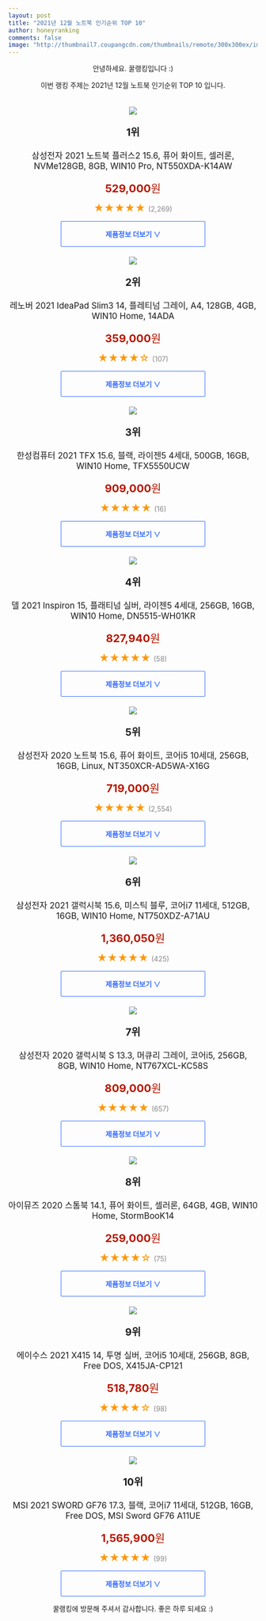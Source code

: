 ```yaml
--- 
layout: post 
title: "2021년 12월 노트북 인기순위 TOP 10" 
author: honeyranking 
comments: false 
image: "http://thumbnail7.coupangcdn.com/thumbnails/remote/300x300ex/image/retail/images/5375430731201828-5447a1be-7cd4-4fa7-a4a4-d960a4c2aac1.jpg" 
--- 
```

<p style="text-align: center;">안녕하세요. 꿀랭킹입니다 :)</p> <p style="text-align: center;">이번 랭킹 주제는 2021년 12월 노트북 인기순위 TOP 10 입니다.</p><center><img src="http://thumbnail7.coupangcdn.com/thumbnails/remote/300x300ex/image/retail/images/5375430731201828-5447a1be-7cd4-4fa7-a4a4-d960a4c2aac1.jpg" style="margin-top:20px" /></center> <p style="text-align: center; font-size: 20px"><b>1위</b></p> <p style="text-align: center; font-size: 17px">삼성전자 2021 노트북 플러스2 15.6, 퓨어 화이트, 셀러론, NVMe128GB, 8GB, WIN10 Pro, NT550XDA-K14AW</p> <p style="text-align: center;"><span style="color: #b61800; font-size: 22px;"><b>529,000</b>원</span></p> <p style="text-align: center;"><span style="color: #ff9600; font-size: 20px;">★★★★★ </span><span style="color: #878787;">(2,269)</span></p> <center><a href="https://link.coupang.com/a/hYF3N"> <div style="font-size: 14px; display: inline-block; padding: 15px 90px; color: #346aff; border-radius: 2px; border: 1px solid #346aff; cursor: pointer;"><b>제품정보 더보기 &or;</b></div> </a></center><center><img src="http://thumbnail6.coupangcdn.com/thumbnails/remote/300x300ex/image/retail/images/2021/06/22/11/0/339e766b-1fb7-4cf1-bbe4-a36c6d3db5ad.jpg" style="margin-top:20px" /></center> <p style="text-align: center; font-size: 20px"><b>2위</b></p> <p style="text-align: center; font-size: 17px">레노버 2021 IdeaPad Slim3 14, 플레티넘 그레이, A4, 128GB, 4GB, WIN10 Home, 14ADA</p> <p style="text-align: center;"><span style="color: #b61800; font-size: 22px;"><b>359,000</b>원</span></p> <p style="text-align: center;"><span style="color: #ff9600; font-size: 20px;">★★★★☆ </span><span style="color: #878787;">(107)</span></p> <center><a href="https://link.coupang.com/a/hYF3O"> <div style="font-size: 14px; display: inline-block; padding: 15px 90px; color: #346aff; border-radius: 2px; border: 1px solid #346aff; cursor: pointer;"><b>제품정보 더보기 &or;</b></div> </a></center><center><img src="http://thumbnail9.coupangcdn.com/thumbnails/remote/300x300ex/image/retail/images/2021/09/06/10/8/55f8463c-1f54-40ff-91e8-8c8e4cdd5f06.jpg" style="margin-top:20px" /></center> <p style="text-align: center; font-size: 20px"><b>3위</b></p> <p style="text-align: center; font-size: 17px">한성컴퓨터 2021 TFX 15.6, 블랙, 라이젠5 4세대, 500GB, 16GB, WIN10 Home, TFX5550UCW</p> <p style="text-align: center;"><span style="color: #b61800; font-size: 22px;"><b>909,000</b>원</span></p> <p style="text-align: center;"><span style="color: #ff9600; font-size: 20px;">★★★★★ </span><span style="color: #878787;">(16)</span></p> <center><a href="https://link.coupang.com/a/hYF3P"> <div style="font-size: 14px; display: inline-block; padding: 15px 90px; color: #346aff; border-radius: 2px; border: 1px solid #346aff; cursor: pointer;"><b>제품정보 더보기 &or;</b></div> </a></center><center><img src="http://thumbnail6.coupangcdn.com/thumbnails/remote/300x300ex/image/retail/images/2021/05/31/18/5/08b209af-e032-4e77-9e45-0576fd0c4a6c.jpg" style="margin-top:20px" /></center> <p style="text-align: center; font-size: 20px"><b>4위</b></p> <p style="text-align: center; font-size: 17px">델 2021 Inspiron 15, 플래티넘 실버, 라이젠5 4세대, 256GB, 16GB, WIN10 Home, DN5515-WH01KR</p> <p style="text-align: center;"><span style="color: #b61800; font-size: 22px;"><b>827,940</b>원</span></p> <p style="text-align: center;"><span style="color: #ff9600; font-size: 20px;">★★★★★ </span><span style="color: #878787;">(58)</span></p> <center><a href="https://link.coupang.com/a/hYF3Q"> <div style="font-size: 14px; display: inline-block; padding: 15px 90px; color: #346aff; border-radius: 2px; border: 1px solid #346aff; cursor: pointer;"><b>제품정보 더보기 &or;</b></div> </a></center><center><img src="http://thumbnail10.coupangcdn.com/thumbnails/remote/300x300ex/image/retail/images/2020/07/31/11/1/51ca5713-97db-4045-a955-a2d634ec3001.jpg" style="margin-top:20px" /></center> <p style="text-align: center; font-size: 20px"><b>5위</b></p> <p style="text-align: center; font-size: 17px">삼성전자 2020 노트북 15.6, 퓨어 화이트, 코어i5 10세대, 256GB, 16GB, Linux, NT350XCR-AD5WA-X16G</p> <p style="text-align: center;"><span style="color: #b61800; font-size: 22px;"><b>719,000</b>원</span></p> <p style="text-align: center;"><span style="color: #ff9600; font-size: 20px;">★★★★★ </span><span style="color: #878787;">(2,554)</span></p> <center><a href="https://link.coupang.com/a/hYF3R"> <div style="font-size: 14px; display: inline-block; padding: 15px 90px; color: #346aff; border-radius: 2px; border: 1px solid #346aff; cursor: pointer;"><b>제품정보 더보기 &or;</b></div> </a></center><center><img src="http://thumbnail7.coupangcdn.com/thumbnails/remote/300x300ex/image/rs_quotation_api/pj2ekdhb/5ee1033c799d4b678353d2d867fabd7a.jpg" style="margin-top:20px" /></center> <p style="text-align: center; font-size: 20px"><b>6위</b></p> <p style="text-align: center; font-size: 17px">삼성전자 2021 갤럭시북 15.6, 미스틱 블루, 코어i7 11세대, 512GB, 16GB, WIN10 Home, NT750XDZ-A71AU</p> <p style="text-align: center;"><span style="color: #b61800; font-size: 22px;"><b>1,360,050</b>원</span></p> <p style="text-align: center;"><span style="color: #ff9600; font-size: 20px;">★★★★★ </span><span style="color: #878787;">(425)</span></p> <center><a href="https://link.coupang.com/a/hYF3S"> <div style="font-size: 14px; display: inline-block; padding: 15px 90px; color: #346aff; border-radius: 2px; border: 1px solid #346aff; cursor: pointer;"><b>제품정보 더보기 &or;</b></div> </a></center><center><img src="http://thumbnail6.coupangcdn.com/thumbnails/remote/300x300ex/image/retail/images/7925873886010722-8dc411ad-4c67-4506-aa5c-8051bb45f0c8.jpg" style="margin-top:20px" /></center> <p style="text-align: center; font-size: 20px"><b>7위</b></p> <p style="text-align: center; font-size: 17px">삼성전자 2020 갤럭시북 S 13.3, 머큐리 그레이, 코어i5, 256GB, 8GB, WIN10 Home, NT767XCL-KC58S</p> <p style="text-align: center;"><span style="color: #b61800; font-size: 22px;"><b>809,000</b>원</span></p> <p style="text-align: center;"><span style="color: #ff9600; font-size: 20px;">★★★★★ </span><span style="color: #878787;">(657)</span></p> <center><a href="https://link.coupang.com/a/hYF3U"> <div style="font-size: 14px; display: inline-block; padding: 15px 90px; color: #346aff; border-radius: 2px; border: 1px solid #346aff; cursor: pointer;"><b>제품정보 더보기 &or;</b></div> </a></center><center><img src="http://thumbnail7.coupangcdn.com/thumbnails/remote/300x300ex/image/retail/images/2020/07/08/13/9/6f340e29-5398-4f7c-814c-9e3e98ce7a04.jpg" style="margin-top:20px" /></center> <p style="text-align: center; font-size: 20px"><b>8위</b></p> <p style="text-align: center; font-size: 17px">아이뮤즈 2020 스톰북 14.1, 퓨어 화이트, 셀러론, 64GB, 4GB, WIN10 Home, StormBooK14</p> <p style="text-align: center;"><span style="color: #b61800; font-size: 22px;"><b>259,000</b>원</span></p> <p style="text-align: center;"><span style="color: #ff9600; font-size: 20px;">★★★★☆ </span><span style="color: #878787;">(75)</span></p> <center><a href="https://link.coupang.com/a/hYF3V"> <div style="font-size: 14px; display: inline-block; padding: 15px 90px; color: #346aff; border-radius: 2px; border: 1px solid #346aff; cursor: pointer;"><b>제품정보 더보기 &or;</b></div> </a></center><center><img src="http://thumbnail8.coupangcdn.com/thumbnails/remote/300x300ex/image/rs_quotation_api/rdgr77hp/1443f6a18dff4e2181b25db56022c533.jpg" style="margin-top:20px" /></center> <p style="text-align: center; font-size: 20px"><b>9위</b></p> <p style="text-align: center; font-size: 17px">에이수스 2021 X415 14, 투명 실버, 코어i5 10세대, 256GB, 8GB, Free DOS, X415JA-CP121</p> <p style="text-align: center;"><span style="color: #b61800; font-size: 22px;"><b>518,780</b>원</span></p> <p style="text-align: center;"><span style="color: #ff9600; font-size: 20px;">★★★★☆ </span><span style="color: #878787;">(98)</span></p> <center><a href="https://link.coupang.com/a/hYF3W"> <div style="font-size: 14px; display: inline-block; padding: 15px 90px; color: #346aff; border-radius: 2px; border: 1px solid #346aff; cursor: pointer;"><b>제품정보 더보기 &or;</b></div> </a></center><center><img src="http://thumbnail10.coupangcdn.com/thumbnails/remote/300x300ex/image/retail/images/2021/08/09/11/6/0d70f50d-ccb7-4de7-b960-d028a5c23a7b.jpg" style="margin-top:20px" /></center> <p style="text-align: center; font-size: 20px"><b>10위</b></p> <p style="text-align: center; font-size: 17px">MSI 2021 SWORD GF76 17.3, 블랙, 코어i7 11세대, 512GB, 16GB, Free DOS, MSI Sword GF76 A11UE</p> <p style="text-align: center;"><span style="color: #b61800; font-size: 22px;"><b>1,565,900</b>원</span></p> <p style="text-align: center;"><span style="color: #ff9600; font-size: 20px;">★★★★★ </span><span style="color: #878787;">(99)</span></p> <center><a href="https://link.coupang.com/a/hYF3X"> <div style="font-size: 14px; display: inline-block; padding: 15px 90px; color: #346aff; border-radius: 2px; border: 1px solid #346aff; cursor: pointer;"><b>제품정보 더보기 &or;</b></div> </a></center> <p style="text-align: center;">꿀랭킹에 방문해 주셔서 감사합니다. 좋은 하루 되세요 :)</p>

